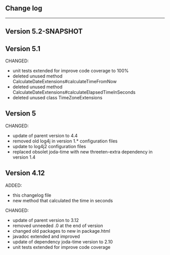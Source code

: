 ## Change log
----------------------

Version 5.2-SNAPSHOT
-------------

Version 5.1
-------------

CHANGED:

- unit tests extended for improve code coverage to 100%
- deleted unused method CalculateDateExtensions#calculateTimeFromNow
- deleted unused method CalculateDateExtensions#calculateElapsedTimeInSeconds
- deleted unused class TimeZoneExtensions

Version 5
-------------

CHANGED:
 
- update of parent version to 4.4
- removed old log4j in version 1.* configuration files
- update to log4j2 configuration files
- replaced obsolet joda-time with new threeten-extra dependency in version 1.4

Version 4.12
-------------

ADDED:
 
- this changelog file
- new method that calculated the time in seconds

CHANGED:
 
- update of parent version to 3.12
- removed unneeded .0 at the end of version
- changed old packages to new in package.html
- javadoc extended and improved
- update of dependency joda-time version to 2.10
- unit tests extended for improve code coverage
